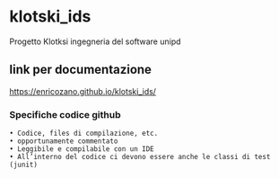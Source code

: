 # klotski_ids
Progetto Klotksi ingegneria del software unipd

## link per documentazione
    
   https://enricozano.github.io/klotski_ids/

### Specifiche codice github
    • Codice, files di compilazione, etc.
    • opportunamente commentato
    • Leggibile e compilabile con un IDE
    • All’interno del codice ci devono essere anche le classi di test (junit)
